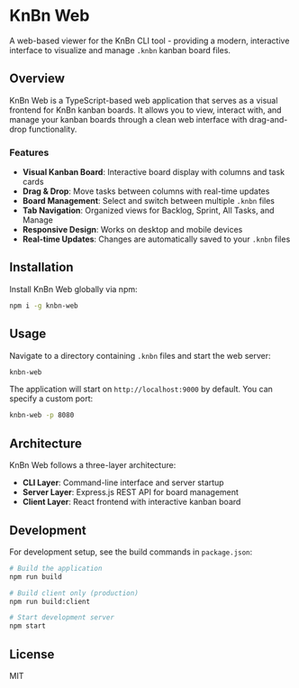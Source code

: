 # KnBn Web

A web-based viewer for the KnBn CLI tool - providing a modern, interactive interface to visualize and manage `.knbn` kanban board files.

## Overview

KnBn Web is a TypeScript-based web application that serves as a visual frontend for KnBn kanban boards. It allows you to view, interact with, and manage your kanban boards through a clean web interface with drag-and-drop functionality.

### Features

- **Visual Kanban Board**: Interactive board display with columns and task cards
- **Drag & Drop**: Move tasks between columns with real-time updates
- **Board Management**: Select and switch between multiple `.knbn` files
- **Tab Navigation**: Organized views for Backlog, Sprint, All Tasks, and Manage
- **Responsive Design**: Works on desktop and mobile devices
- **Real-time Updates**: Changes are automatically saved to your `.knbn` files

## Installation

Install KnBn Web globally via npm:

```bash
npm i -g knbn-web
```

## Usage

Navigate to a directory containing `.knbn` files and start the web server:

```bash
knbn-web
```

The application will start on `http://localhost:9000` by default. You can specify a custom port:

```bash
knbn-web -p 8080
```

## Architecture

KnBn Web follows a three-layer architecture:

- **CLI Layer**: Command-line interface and server startup
- **Server Layer**: Express.js REST API for board management
- **Client Layer**: React frontend with interactive kanban board

## Development

For development setup, see the build commands in `package.json`:

```bash
# Build the application
npm run build

# Build client only (production)
npm run build:client

# Start development server
npm start
```

## License

MIT